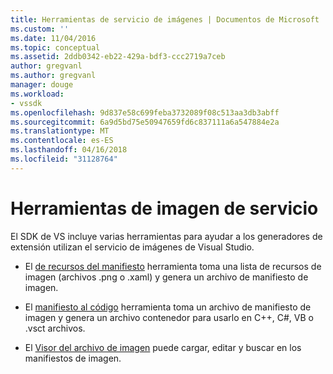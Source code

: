 ```yaml
---
title: Herramientas de servicio de imágenes | Documentos de Microsoft
ms.custom: ''
ms.date: 11/04/2016
ms.topic: conceptual
ms.assetid: 2ddb0342-eb22-429a-bdf3-ccc2719a7ceb
author: gregvanl
ms.author: gregvanl
manager: douge
ms.workload:
- vssdk
ms.openlocfilehash: 9d837e58c699feba3732089f08c513aa3db3abff
ms.sourcegitcommit: 6a9d5bd75e50947659fd6c837111a6a547884e2a
ms.translationtype: MT
ms.contentlocale: es-ES
ms.lasthandoff: 04/16/2018
ms.locfileid: "31128764"
---
```

# <a name="image-service-tools"></a>Herramientas de imagen de servicio
El SDK de VS incluye varias herramientas para ayudar a los generadores de extensión utilizan el servicio de imágenes de Visual Studio.  
  
-   El [de recursos del manifiesto](../../extensibility/internals/manifest-from-resources.md) herramienta toma una lista de recursos de imagen (archivos .png o .xaml) y genera un archivo de manifiesto de imagen.  
  
-   El [manifiesto al código](../../extensibility/internals/manifest-to-code.md) herramienta toma un archivo de manifiesto de imagen y genera un archivo contenedor para usarlo en C++, C#, VB o .vsct archivos.  
  
-   El [Visor del archivo de imagen](../../extensibility/internals/image-library-viewer.md) puede cargar, editar y buscar en los manifiestos de imagen.